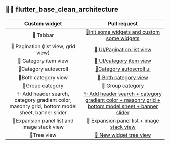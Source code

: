 ## 🧑‍💻 flutter_base_clean_architecture
| Custom widget | Pull request |
|:--:|:--:|
| 🐼 Tabbar | [🐼init some widgets and custom some widgets](https://github.com/nguyenminhhung2011/flutter_base_clean_architecture/pull/1) |
| 🐼 Pagination (list view, grid view) | [🐼 UI/Pagination list view](https://github.com/nguyenminhhung2011/flutter_base_clean_architecture/pull/2) |
| 🐼 Category item view | [🐼 UI/category item view](https://github.com/nguyenminhhung2011/flutter_base_clean_architecture/pull/3) |
|🐼Category autoscroll |[🐼Category autoscroll ui](https://github.com/nguyenminhhung2011/flutter_base_clean_architecture/pull/4)|
|🐼Both category view |[🐼 Both category view](https://github.com/nguyenminhhung2011/flutter_base_clean_architecture/pull/5)|
|🐼Group category |[🐼 Group category](https://github.com/nguyenminhhung2011/flutter_base_clean_architecture/pull/6)|
|✨ Add header search, category gradient color, masonry grid, bottom model sheet, banner slider |[✨ Add header search + category gradient color + masonry grid + bottom model sheet + banner slider](https://github.com/nguyenminhhung2011/flutter_base_clean_architecture/pull/7)|
|🐼Expansion panel list and image stack view|[🐼 Expansion panel list + image stack view](https://github.com/nguyenminhhung2011/flutter_base_clean_architecture/pull/8)|
|🐼Tree view|[🐼 New widget tree view ](https://github.com/nguyenminhhung2011/flutter_base_clean_architecture/pull/9)|

